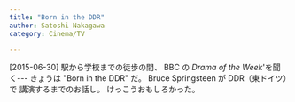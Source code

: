 ```yaml
---
title: "Born in the DDR"
author: Satoshi Nakagawa
category: Cinema/TV

---
```


[2015-06-30]  駅から学校までの徒歩の間、
BBC の _Drama of the Week_'を聞く---
きょうは "Born in the DDR" だ。
Bruce Springsteen が DDR（東ドイツ）で
講演するまでのお話し。
けっこうおもしろかった。

